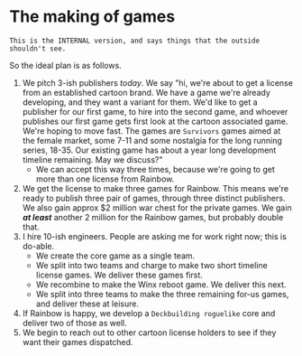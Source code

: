 # The making of games

`This is the INTERNAL version, and says things that the outside shouldn't see.`

So the ideal plan is as follows.

1. We pitch 3-ish publishers *today*.  We say "hi, we're about to get a license from an established cartoon brand.  We have a game we're already developing, and they want a variant for them.  We'd like to get a publisher for our first game, to hire into the second game, and whoever publishes our first game gets first look at the cartoon associated game.  We're hoping to move fast.  The games are `Survivors` games aimed at the female market, some 7-11 and some nostalgia for the long running series, 18-35.  Our existing game has about a year long development timeline remaining.  May we discuss?"
    * We can accept this way three times, because we're going to get more than one license from Rainbow.
2. We get the license to make three games for Rainbow.  This means we're ready to publish three pair of games, through three distinct publishers.  We also gain approx $2 million war chest for the private games.  We gain ***at least*** another 2 million for the Rainbow games, but probably double that.
3. I hire 10-ish engineers.  People are asking me for work right now; this is do-able.
    * We create the core game as a single team.
    * We split into two teams and charge to make two short timeline license games.  We deliver these games first.
    * We recombine to make the Winx reboot game.  We deliver this next.
    * We split into three teams to make the three remaining for-us games, and deliver these at leisure.
4. If Rainbow is happy, we develop a `Deckbuilding roguelike` core and deliver two of those as well.
5. We begin to reach out to other cartoon license holders to see if they want their games dispatched.